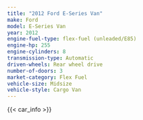 ```yaml
---
title: "2012 Ford E-Series Van"
make: Ford
model: E-Series Van
year: 2012
engine-fuel-type: flex-fuel (unleaded/E85)
engine-hp: 255
engine-cylinders: 8
transmission-type: Automatic
driven-wheels: Rear wheel drive
number-of-doors: 3
market-category: Flex Fuel
vehicle-size: Midsize
vehicle-style: Cargo Van
---
```


{{< car_info >}}
